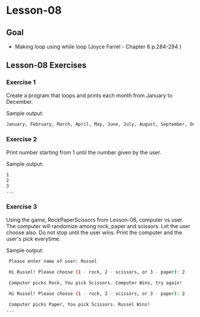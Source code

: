# Lesson-08

## Goal
* Making loop using while loop (Joyce Farrel - Chapter 6 p.284-294   )

## Lesson-08 Exercises

### Exercise 1
Create a program that loops and prints 
each month from January to December.

Sample output:

```bash
January, February, March, April, May, June, July, August, September, October, November, December
```

   
### Exercise 2
Print number starting from 1 until the number
given by the user.

Sample output:

```bash
1
2
3
...
```

### Exercise 3

Using the game, RockPaperScissors from Lesson-06, computer vs user.
The computer will randomize among rock, paper and scissors. Let
the user choose also. Do not stop until the user wins. Print
the computer and the user's pick everytime.

Sample output:

```bash
 Please enter name of user: Russel
 
 Hi Russel! Please choose (1 - rock, 2 - scissors, or 3 - paper): 2

 Computer picks Rock, You pick Scissors. Computer Wins, try again!

 Hi Russel! Please choose (1 - rock, 2 - scissors, or 3 - paper): 2

 Computer picks Paper, You pick Scissors. Russel Wins!
...
```